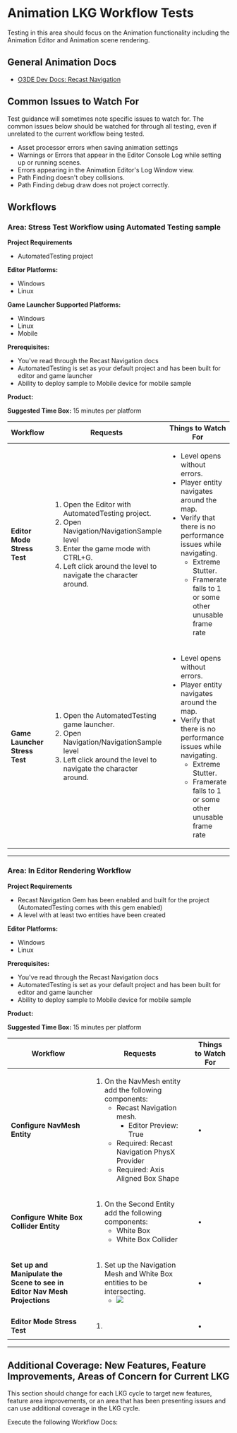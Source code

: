 # Animation LKG Workflow Tests

Testing in this area should focus on the Animation functionality including the Animation Editor and Animation scene rendering.

## General Animation Docs
* [O3DE Dev Docs: Recast Navigation](https://deploy-preview-1693--o3deorg.netlify.app/docs/user-guide/interactivity/navigation-and-pathfinding/recast-navigation/)

## Common Issues to Watch For

Test guidance will sometimes note specific issues to watch for. The common issues below should be watched for through all testing, even if unrelated to the current workflow being tested.
- Asset processor errors when saving animation settings
- Warnings or Errors that appear in the Editor Console Log while setting up or running scenes.
- Errors appearing in the Animation Editor's Log Window view.
- Path Finding doesn't obey collisions.
- Path Finding debug draw does not project correctly.

## Workflows

### Area: Stress Test Workflow using Automated Testing sample

**Project Requirements**

* AutomatedTesting project


**Editor Platforms:**
* Windows
* Linux

**Game Launcher Supported Platforms:**
* Windows
* Linux
* Mobile

**Prerequisites:**
* You've read through the Recast Navigation docs
* AutomatedTesting is set as your default project and has been built for editor and game launcher
* Ability to deploy sample to Mobile device for mobile sample


**Product:** 

**Suggested Time Box:** 15 minutes per platform

| Workflow                      | Requests                                                                                                                                                                                                                       | Things to Watch For                                                                                                                                                                                                                                                 |
|-------------------------------|--------------------------------------------------------------------------------------------------------------------------------------------------------------------------------------------------------------------------------|---------------------------------------------------------------------------------------------------------------------------------------------------------------------------------------------------------------------------------------------------------------------|
| **Editor Mode Stress Test**   | <ol><li>Open the Editor with AutomatedTesting project.</li><li>Open Navigation/NavigationSample level</li><li>Enter the game mode with CTRL+G.</li><li>Left click around the level to navigate the character around.</li></ol> | <ul><li>Level opens without errors.</li><li>Player entity navigates around the map.</li><li>Verify that there is no performance issues while navigating.<ul><li>Extreme Stutter.</li><li>Framerate falls to 1 or some other unusable frame rate</li></ul></li></ul> |
| **Game Launcher Stress Test** | <ol><li>Open the AutomatedTesting game launcher.</li><li>Open Navigation/NavigationSample level</li><li>Left click around the level to navigate the character around.</li></ol>                                                | <ul><li>Level opens without errors.</li><li>Player entity navigates around the map.</li><li>Verify that there is no performance issues while navigating.<ul><li>Extreme Stutter.</li><li>Framerate falls to 1 or some other unusable frame rate</li></ul></li></ul> |
---

### Area: In Editor Rendering Workflow

**Project Requirements**
* Recast Navigation Gem has been enabled and built for the project (AutomatedTesting comes with this gem enabled)
* A level with at least two entities have been created


**Editor Platforms:**
* Windows
* Linux

**Prerequisites:**
* You've read through the Recast Navigation docs
* AutomatedTesting is set as your default project and has been built for editor and game launcher
* Ability to deploy sample to Mobile device for mobile sample


**Product:** 

**Suggested Time Box:** 15 minutes per platform

| Workflow                                                                  | Requests                                                                                                                                                                                                                                         | Things to Watch For |
|---------------------------------------------------------------------------|--------------------------------------------------------------------------------------------------------------------------------------------------------------------------------------------------------------------------------------------------|---------------------|
| **Configure NavMesh Entity**                                              | <ol><li>On the NavMesh entity add the following components:<ul><li>Recast Navigation mesh.<ul><li>Editor Preview: True</li></ul></li><li>Required: Recast Navigation PhysX Provider</li><li>Required: Axis Aligned Box Shape</li></uL></li></ol> | <ul><li></li></ul>  |
| **Configure White Box Collider Entity**                                   | <ol><li>On the Second Entity add the following components:<ul><li>White Box</li><li>White Box Collider</li></ul></li></ol>                                                                                                                       | <ul><li></li></ul>  |
| **Set up and Manipulate the Scene to see in Editor Nav Mesh Projections** | <ol><li>Set up the Navigation Mesh and White Box entities to be intersecting.<ul><li>![](images/nav-mesh-white-box-intersection.png)</li></ul></li></ol>                                                                                         | <ul><li></li></ul>  |
| **Editor Mode Stress Test**                                               | <ol><li></li></ol>                                                                                                                                                                                                                               | <ul><li></li></ul>  |

---


## Additional Coverage: New Features, Feature Improvements, Areas of Concern for Current LKG
This section should change for each LKG cycle to target new features, feature area improvements, or an area that has been presenting issues and can use additional coverage in the LKG cycle.

Execute the following Workflow Docs:



